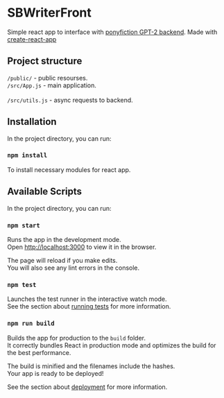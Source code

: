 # SBWriterFront
Simple react app to interface with [ponyfiction GPT-2 backend](https://github.com/TimofeyKorzh/SBWBackend).
Made with [create-react-app](https://github.com/facebook/create-react-app)
## Project structure

`/public/` - public resourses.<br>
`/src/App.js` - main application.<br>  
`/src/utils.js` - async requests to backend.<br>  

## Installation

In the project directory, you can run:

### `npm install`

To install necessary modules for react app.

## Available Scripts

In the project directory, you can run:

### `npm start`

Runs the app in the development mode.<br>
Open [http://localhost:3000](http://localhost:3000) to view it in the browser.

The page will reload if you make edits.<br>
You will also see any lint errors in the console.

### `npm test`

Launches the test runner in the interactive watch mode.<br>
See the section about [running tests](https://facebook.github.io/create-react-app/docs/running-tests) for more information.

### `npm run build`

Builds the app for production to the `build` folder.<br>
It correctly bundles React in production mode and optimizes the build for the best performance.

The build is minified and the filenames include the hashes.<br>
Your app is ready to be deployed!

See the section about [deployment](https://facebook.github.io/create-react-app/docs/deployment) for more information.
